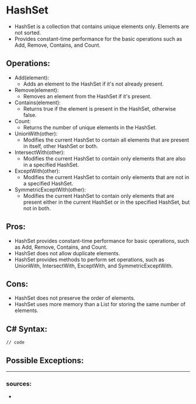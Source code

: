# HashSet

- HashSet is a collection that contains unique elements only. Elements are not sorted.
- Provides constant-time performance for the basic operations such as Add, Remove, Contains, and Count.

## Operations:
- Add(element):
  - Adds an element to the HashSet if it's not already present.
- Remove(element):
  - Removes an element from the HashSet if it's present.
- Contains(element):
  - Returns true if the element is present in the HashSet, otherwise false.
- Count:
  - Returns the number of unique elements in the HashSet.
- UnionWith(other):
  - Modifies the current HashSet to contain all elements that are present in itself, other HashSet or both.
- IntersectWith(other):
  - Modifies the current HashSet to contain only elements that are also in a specified HashSet.
- ExceptWith(other):
  - Modifies the current HashSet to contain only elements that are not in a specified HashSet.
- SymmetricExceptWith(other):
  - Modifies the current HashSet to contain only elements that are present either in the current HashSet or in the specified HashSet, but not in both.

## Pros:
- HashSet provides constant-time performance for basic operations, such as Add, Remove, Contains, and Count.
- HashSet does not allow duplicate elements.
- HashSet provides methods to perform set operations, such as UnionWith, IntersectWith, ExceptWith, and SymmetricExceptWith.

## Cons:
- HashSet does not preserve the order of elements.
- HashSet uses more memory than a List for storing the same number of elements.

## C# Syntax:
```
// code
```

## Possible Exceptions:


---

### sources:
- 